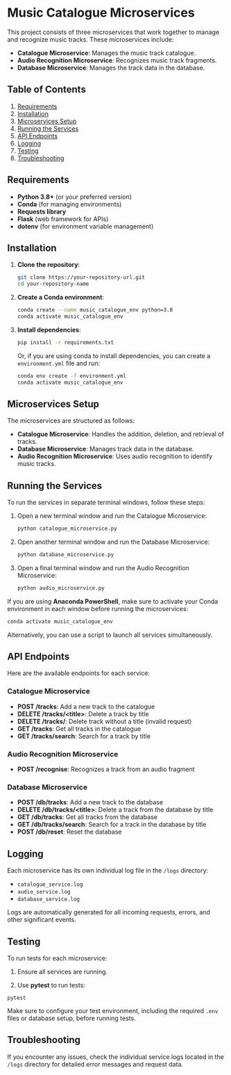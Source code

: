 # Music Catalogue Microservices

This project consists of three microservices that work together to manage and recognize music tracks. These microservices include:

- **Catalogue Microservice**: Manages the music track catalogue.
- **Audio Recognition Microservice**: Recognizes music track fragments.
- **Database Microservice**: Manages the track data in the database.

## Table of Contents
1. [Requirements](#requirements)
2. [Installation](#installation)
3. [Microservices Setup](#microservices-setup)
4. [Running the Services](#running-the-services)
5. [API Endpoints](#api-endpoints)
6. [Logging](#logging)
7. [Testing](#testing)
8. [Troubleshooting](#troubleshooting)


## Requirements

- **Python 3.8+** (or your preferred version)
- **Conda** (for managing environments)
- **Requests library**
- **Flask** (web framework for APIs)
- **dotenv** (for environment variable management)

## Installation

1. **Clone the repository**:
    ```bash
    git clone https://your-repository-url.git
    cd your-repository-name
    ```

2. **Create a Conda environment**:
    ```bash
    conda create --name music_catalogue_env python=3.8
    conda activate music_catalogue_env
    ```

3. **Install dependencies**:
    ```bash
    pip install -r requirements.txt
    ```

    Or, if you are using conda to install dependencies, you can create a `environment.yml` file and run:

    ```bash
    conda env create -f environment.yml
    conda activate music_catalogue_env
    ```

## Microservices Setup

The microservices are structured as follows:

- **Catalogue Microservice**: Handles the addition, deletion, and retrieval of tracks.
- **Database Microservice**: Manages track data in the database.
- **Audio Recognition Microservice**: Uses audio recognition to identify music tracks.

## Running the Services

To run the services in separate terminal windows, follow these steps:

1. Open a new terminal window and run the Catalogue Microservice:
    ```bash
    python catalogue_microservice.py
    ```

2. Open another terminal window and run the Database Microservice:
    ```bash
    python database_microservice.py
    ```

3. Open a final terminal window and run the Audio Recognition Microservice:
    ```bash
    python audio_microservice.py
    ```

If you are using **Anaconda PowerShell**, make sure to activate your Conda environment in each window before running the microservices:
```powershell
conda activate music_catalogue_env
```

Alternatively, you can use a script to launch all services simultaneously.

## API Endpoints
Here are the available endpoints for each service:

### Catalogue Microservice
- **POST /tracks**: Add a new track to the catalogue
- **DELETE /tracks/\<title\>**: Delete a track by title
- **DELETE /tracks/**: Delete track without a title (invalid request)
- **GET /tracks**: Get all tracks in the catalogue
- **GET /tracks/search**: Search for a track by title
### Audio Recognition Microservice
- **POST /recognise**: Recognizes a track from an audio fragment
### Database Microservice
- **POST /db/tracks**: Add a new track to the database
- **DELETE /db/tracks/\<title\>**: Delete a track from the database by title
- **GET /db/tracks**: Get all tracks from the database
- **GET /db/tracks/search**: Search for a track in the database by title
- **POST /db/reset**: Reset the database

## Logging
Each microservice has its own individual log file in the ```/logs``` directory:

- ```catalogue_service.log```
- ```audio_service.log```
- ```database_service.log```

Logs are automatically generated for all incoming requests, errors, and other significant events.

## Testing
To run tests for each microservice:

1. Ensure all services are running.

2. Use **pytest** to run tests:

```
pytest
```

Make sure to configure your test environment, including the required ```.env``` files or database setup, before running tests.

## Troubleshooting
If you encounter any issues, check the individual service logs located in the ```/logs``` directory for detailed error messages and request data.

